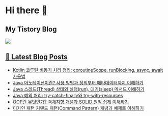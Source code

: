 # Hi there 👋

## My Tistory Blog

<p>
    <a href="https://kylo8.tistory.com"><img src="https://img.shields.io/badge/Tistory-000000?style=flat-square&logo=Tistory&logoColor=white"/>
</p>

## 📕 Latest Blog Posts

<ul><li><a href='https://kylo8.tistory.com/entry/Kotlin-%EC%BD%94%EB%A3%A8%ED%8B%B4-%EB%B9%84%EB%8F%99%EA%B8%B0-%EC%B2%98%EB%A6%AC-%EC%A0%95%EB%A6%AC-coroutineScope-runBlocking-async-await-%EC%82%AC%EC%9A%A9%EB%B2%95' target='_blank'>Kotlin 코루틴 비동기 처리 정리: coroutineScope, runBlocking, async, await 사용법</a></li><li><a href='https://kylo8.tistory.com/entry/Java-%EC%96%B4%EB%85%B8%ED%85%8C%EC%9D%B4%EC%85%98%EC%9D%B4%EB%9E%80-%EC%82%AC%EC%9A%A9-%EB%B0%A9%EB%B2%95%EA%B3%BC-%EC%A0%95%EC%9D%98%EB%B6%80%ED%84%B0-%EB%A9%94%ED%83%80%EB%8D%B0%EC%9D%B4%ED%84%B0%EA%B9%8C%EC%A7%80-%EC%9D%B4%ED%95%B4%ED%95%98%EA%B8%B0' target='_blank'>Java 어노테이션이란? 사용 방법과 정의부터 메타데이터까지 이해하기</a></li><li><a href='https://kylo8.tistory.com/entry/Java-%EC%8A%A4%EB%A0%88%EB%93%9CThread-%EC%83%81%ED%83%9C%EC%99%80-%EC%8B%A4%ED%96%89run-%EB%8C%80%EA%B8%B0sleep-%EB%A9%94%EC%84%9C%EB%93%9C-%EC%9D%B4%ED%95%B4%ED%95%98%EA%B8%B0' target='_blank'>Java 스레드(Thread) 상태와 실행(run), 대기(sleep) 메서드 이해하기</a></li><li><a href='https://kylo8.tistory.com/entry/Java-%EC%98%88%EC%99%B8-%EC%B2%98%EB%A6%AC-try-catch-finally%EC%99%80-try-with-resources' target='_blank'>Java 예외 처리: try-catch-finally와 try-with-resources</a></li><li><a href='https://kylo8.tistory.com/entry/OOP%EB%9E%80-%EB%AC%B4%EC%97%87%EC%9D%B8%EA%B0%80-%EA%B0%9D%EC%B2%B4%EC%A7%80%ED%96%A5-%EA%B0%9C%EB%85%90%EA%B3%BC-SOLID-%EC%9B%90%EC%B9%99-%EC%89%BD%EA%B2%8C-%EC%9D%B4%ED%95%B4%ED%95%98%EA%B8%B0' target='_blank'>OOP란 무엇인가? 객체지향 개념과 SOLID 원칙 쉽게 이해하기</a></li><li><a href='https://kylo8.tistory.com/entry/%EB%94%94%EC%9E%90%EC%9D%B8-%ED%8C%A8%ED%84%B4-%EC%BB%A4%EB%A7%A8%EB%93%9C-%ED%8C%A8%ED%84%B4Command-Pattern-%EA%B0%9C%EB%85%90%EA%B3%BC-%EC%98%88%EC%A0%9C%EB%A1%9C-%EC%9D%B4%ED%95%B4%ED%95%98%EA%B8%B0' target='_blank'>디자인 패턴 커맨드 패턴(Command Pattern) 개념과 예제로 이해하기</a></li></ul>